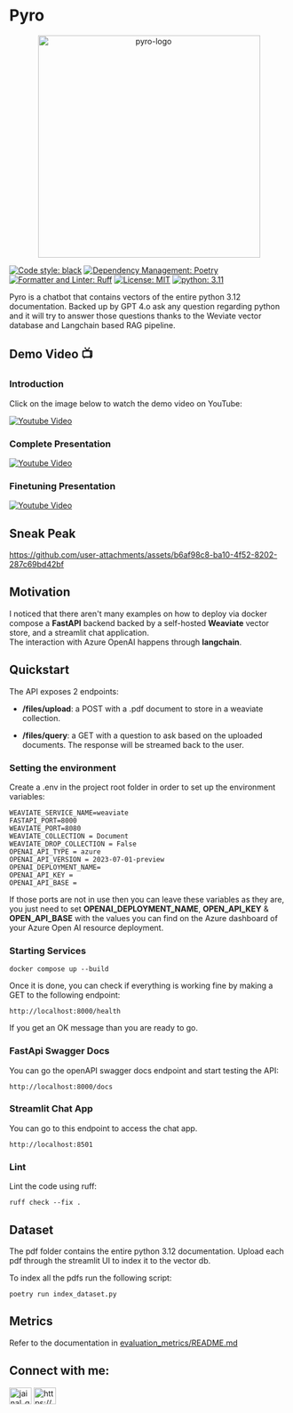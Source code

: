 # Pyro
<div align="center">
  <img src="https://github.com/jainal09/pyro-bot/assets/34179361/5d494fb4-5721-42f7-b463-cd12e8e3c86c" alt="pyro-logo" width="400"/>
  <br>
</div>

[![Code style: black](https://img.shields.io/badge/code%20style-black-000000.svg)](https://github.com/psf/black) [![Dependency Management: Poetry](https://img.shields.io/badge/Dependency%20Managment-Poetry-blue?logo=python&logoColor=yellow)](https://python-poetry.org/) [![Formatter and Linter: Ruff](https://img.shields.io/endpoint?url=https://raw.githubusercontent.com/astral-sh/ruff/main/assets/badge/v2.json)](https://github.com/astral-sh/ruff) [![License: MIT](https://img.shields.io/badge/License-MIT-blue.svg)](https://opensource.org/licenses/MIT) [![python: 3.11](https://img.shields.io/badge/python-3.11-blue.svg)](https://www.python.org/downloads/release/python-311/)

Pyro is a chatbot that contains vectors of the entire python 3.12 documentation. Backed up by GPT 4.o ask any question
regarding python and it will try to answer those questions thanks to the Weviate vector database and Langchain based RAG
pipeline.

## Demo Video 📺

### Introduction

Click on the image below to watch the demo video on YouTube:

[![Youtube Video](https://img.youtube.com/vi/OK6J-1NPIxM/0.jpg)](https://www.youtube.com/watch?v=OK6J-1NPIxM)

### Complete Presentation
[![Youtube Video](https://img.youtube.com/vi/34xLpdBvdQg/0.jpg)](https://www.youtube.com/watch?v=34xLpdBvdQg)

### Finetuning Presentation
[![Youtube Video](https://img.youtube.com/vi/c8SKj5n0fDY/0.jpg)](https://www.youtube.com/watch?v=c8SKj5n0fDY)

## Sneak Peak

https://github.com/user-attachments/assets/b6af98c8-ba10-4f52-8202-287c69bd42bf

## Motivation
I noticed that there aren't many examples on how to deploy via docker compose
a **FastAPI** backend  backed by a self-hosted **Weaviate** vector store, and a streamlit chat application.  
The interaction with Azure OpenAI happens through **langchain**.


## Quickstart

The API exposes 2 endpoints:

- **/files/upload**: a POST with a .pdf document to store in a weaviate
  collection.

- **/files/query**: a GET with a question to ask based on the uploaded
  documents. The response will be streamed back to the user.

### Setting the environment

Create a .env in the project root folder in order to set up the environment variables:

```text
WEAVIATE_SERVICE_NAME=weaviate
FASTAPI_PORT=8000
WEAVIATE_PORT=8080
WEAVIATE_COLLECTION = Document
WEAVIATE_DROP_COLLECTION = False
OPENAI_API_TYPE = azure
OPENAI_API_VERSION = 2023-07-01-preview
OPENAI_DEPLOYMENT_NAME=
OPENAI_API_KEY = 
OPENAI_API_BASE =
```

If those ports are not in use then you can leave these variables as
they are, you just need to set **OPENAI_DEPLOYMENT_NAME**, **OPEN_API_KEY** & **OPEN_API_BASE**
with the values you can find on the Azure dashboard of your
Azure Open AI resource deployment.

### Starting Services

```text
docker compose up --build
```

Once it is done, you can check if everything is working fine by
making a GET to the following endpoint:

```text
http://localhost:8000/health
```

If you get an OK message than you are ready to go.

### FastApi Swagger Docs

You can go the openAPI swagger docs
endpoint and start testing the API:

```text
http://localhost:8000/docs
```

### Streamlit Chat App

You can go to this endpoint to access the chat app.

```text
http://localhost:8501
```

### Lint
Lint the code using ruff:

```text
ruff check --fix .
```

## Dataset
The pdf folder contains the entire python 3.12 documentation. Upload each pdf through the streamlit UI to index it to the vector db.

To index all the pdfs run the following script:

```text
poetry run index_dataset.py
```

## Metrics
Refer to the documentation in [evaluation_metrics/README.md](evaluation_metrics/README.md)

<h2 align="left">Connect with me:</h2>
<p align="left">
<a href="https://twitter.com/jainal_gosaliya" target="blank"><img align="center" src="https://raw.githubusercontent.com/rahuldkjain/github-profile-readme-generator/master/src/images/icons/Social/twitter.svg" alt="jainal_gosaliya" height="30" width="40" /></a>
<a href="https://www.linkedin.com/in/jainal-gosaliya-75baa714a/" target="blank"><img align="center" src="https://raw.githubusercontent.com/rahuldkjain/github-profile-readme-generator/master/src/images/icons/Social/linked-in-alt.svg" alt="https://www.linkedin.com/in/jainal-gosaliya-75baa714a/" height="30" width="40" /></a>
</p>
